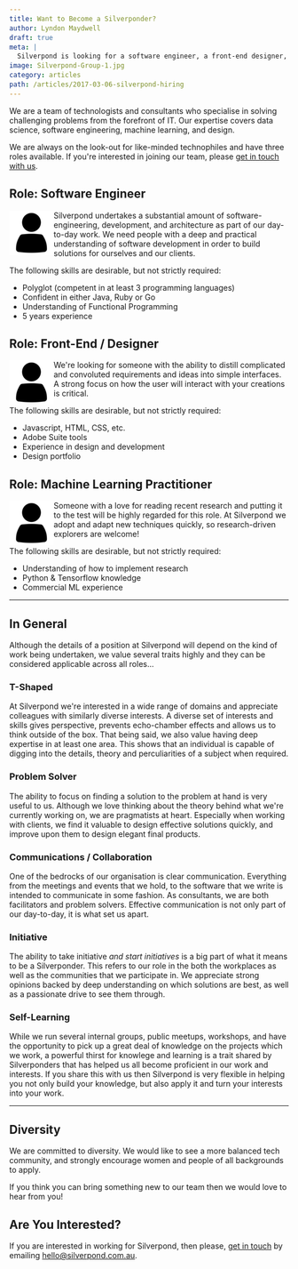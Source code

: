 ```yaml
---
title: Want to Become a Silverponder?
author: Lyndon Maydwell
draft: true
meta: |
  Silverpond is looking for a software engineer, a front-end designer, and a machine learning practicioner.
image: Silverpond-Group-1.jpg
category: articles
path: /articles/2017-03-06-silverpond-hiring
---
```

We are a team of technologists and consultants who specialise in solving challenging problems from the forefront of IT. Our expertise covers data science, software engineering, machine learning, and design.

We are always on the look-out for like-minded technophiles and have three roles available. If you're interested in joining our team, please [get in touch with us](mailto:hello@silverpond.com.au).

<!--more-->

## Role: Software Engineer
<img style="float: left;" src="./New_Team_Member.png">
Silverpond undertakes a substantial amount of software-engineering, development,
and architecture as part of our day-to-day work. We need people with a deep
and practical understanding of software development in order to build solutions
for ourselves and our clients.

The following skills are desirable, but not strictly required:

* Polyglot (competent in at least 3 programming languages)
* Confident in either Java, Ruby or Go
* Understanding of Functional Programming
* 5 years experience

## Role: Front-End / Designer
<img style="float: left;" src="./New_Team_Member.png">
We're looking for someone with the ability to distill complicated and
convoluted requirements and ideas into simple interfaces. A strong focus
on how the user will interact with your creations is critical.

The following skills are desirable, but not strictly required:

* Javascript, HTML, CSS, etc.
* Adobe Suite tools
* Experience in design and development
* Design portfolio

## Role: Machine Learning Practitioner
<img style="float: left;" src="./New_Team_Member.png">
Someone with a love for reading recent research and putting it to the test
will be highly regarded for this role. At Silverpond we adopt and adapt new techniques 
quickly, so research-driven explorers are welcome!

The following skills are desirable, but not strictly required:

* Understanding of how to implement research
* Python &amp; Tensorflow knowledge
* Commercial ML experience

<hr />

## In General

Although the details of a position at Silverpond will depend
on the kind of work being undertaken, we value several traits
highly and they can be considered applicable across all roles...


### T-Shaped

At Silverpond we're interested in a wide range of domains and appreciate
colleagues with similarly diverse interests. A diverse set of interests and skills gives perspective, prevents echo-chamber effects and allows us to think outside of the box.
That being said, we also value having deep expertise in at least
one area. This shows that an individual is capable of digging into the details, theory and perculiarities of a subject when required.

### Problem Solver

The ability to focus on finding a solution to the problem
at hand is very useful to us. Although we love thinking about the
theory behind what we're currently working on, we are pragmatists at 
heart. Especially when working with clients, we find it valuable to design
effective solutions quickly, and improve upon them to design elegant final products.

### Communications / Collaboration

One of the bedrocks of our organisation is clear communication.
Everything from the meetings and events that we hold, to the software
that we write is intended to communicate in some fashion. As consultants, 
we are both facilitators and problem solvers. Effective communication 
is not only part of our day-to-day, it is what set us apart.   

### Initiative

The ability to take initiative _and start initiatives_ is a big part
of what it means to be a Silverponder. This refers to our role in the
both the workplaces as well as the communities that we participate in.
We appreciate strong opinions backed by deep understanding on which 
solutions are best, as well as a passionate drive to see them through. 

### Self-Learning

While we run several internal groups, public meetups, workshops, and
have the opportunity to pick up a great deal of knowledge on the projects
which we work, a powerful thirst for knowlege and learning is a trait
shared by Silverponders that has helped us all become proficient
in our work and interests. If you share this with us then Silverpond
is very flexible in helping you not only build your knowledge, but also
apply it and turn your interests into your work.


<hr />

## Diversity

We are committed to diversity. We would like to see a more
balanced tech community, and strongly encourage women and people of
all backgrounds to apply. 

If you think you can bring something new to our team then we would love to
hear from you!

## Are You Interested?

If you are interested in working for Silverpond, then
please, [get in touch](mailto:hello@silverpond.com.au) by emailing hello@silverpond.com.au.
